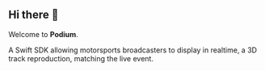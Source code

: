 ## Hi there 👋

Welcome to **Podium**.

A Swift SDK allowing motorsports broadcasters to display in realtime, a 3D track reproduction, matching the live event.
